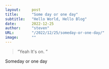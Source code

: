 ```yaml
---
layout:     post 
title:      "Some day or one day"
subtitle:   "Hello World, Hello Blog"
date:       2022-12-25
author:     "steven"
URL:        "/2022/12/25/someday-or-one-day/"
image:      ""
---
```


> “Yeah It's on. ”


Someday or one day
